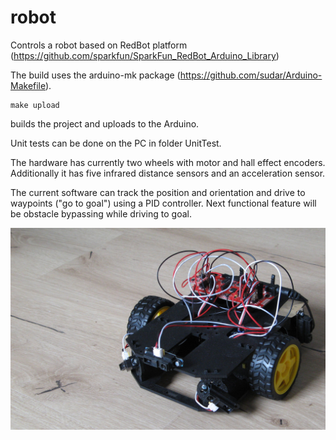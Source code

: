 # robot

Controls a robot based on RedBot platform (https://github.com/sparkfun/SparkFun_RedBot_Arduino_Library)

The build uses the arduino-mk package (https://github.com/sudar/Arduino-Makefile).

```
make upload
```
builds the project and uploads to the Arduino.

Unit tests can be done on the PC in folder UnitTest.

The hardware has currently two wheels with motor and hall effect encoders.
Additionally it has five infrared distance sensors and an acceleration sensor.

The current software can track the position and orientation and drive to waypoints ("go to goal") using a PID controller.
Next functional feature will be obstacle bypassing while driving to goal.

![Robot](pictures/robot.jpg)